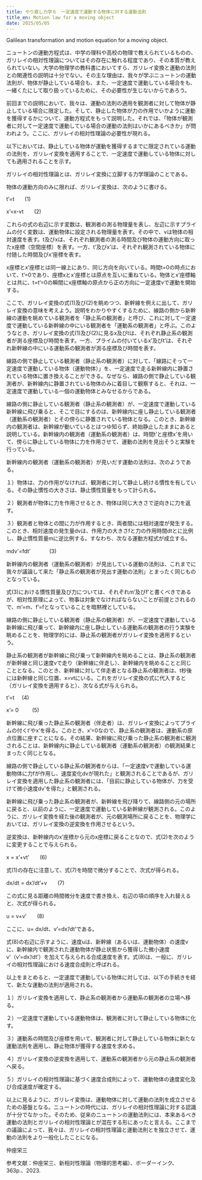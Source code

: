```yaml
---
title: やり直し力学６　一定速度で運動する物体に対する運動法則
title_en: Motion law for a moving object
date: 2025/05/05
---
```

Galilean transformation and motion equation for a moving object.

ニュートンの運動方程式は、中学の理科や高校の物理で教えられているものの、ガリレイの相対性理論についてはその存在に触れる程度であり、その本質が教えられていない。大学の物理学の教科書においてすら、ガリレイ変換と運動の法則との関連性の説明は十分でない。その主な理由は、我々が学ぶニュートンの運動法則が、物体が静止している場合も、また、一定速度で運動している場合をも、一緒くたにして取り扱っているために、その必要性が生じないからであろう。

前回までの説明において、我々は、運動の法則の適用を観測者に対して物体が静止している場合に限定した。そして、静止した物体が力の作用でいかように運動を獲得するかについて、運動方程式をもって説明した。それでは、「物体が観測者に対して一定速度で運動している場合の運動の法則はいかにあるべきか」が問われよう。ここに、ガリレイの相対性理論の必要性が現れる。

以下においては、静止している物体が運動を獲得するまでに限定されている運動の法則を、ガリレイ変換を適用することで、一定速度で運動している物体に対しても適用されることを示す。

ガリレイの相対性理論とは、ガリレイ変換に立脚する力学理論のことである。

物体の運動方向のみに限れば、ガリレイ変換は、次のように書ける。

t’=t             (1)

x’=x-vt　　(2)

これらの式の右辺に示す変数は、観測者の測る物理量を表し、左辺に示すプライムの付く変数は、運動物体に設定される物理量を表す。その中で、vは物体の相対速度を表す。t及びxは、それぞれ観測者の測る時間及び物体の運動方向に取ったx座標（空間座標）を表す。一方、t’及びx’は、それぞれ観測されている物体に付随した時間及びx’座標を表す。

x座標とx’座標とは同一線上にあり、同じ方向を向いている。時間t=0の時点において、t’=0であり、座標xとx’座標とは原点を互いに重ねている。物体とx’座標軸とは共に、t=t’=0の瞬間にx座標軸の原点から正の方向に一定速度vで運動を開始する。 

ここで、ガリレイ変換の式(1)及び(2)を眺めつつ、新幹線を例えに出して、ガリレイ変換の意味を考えよう。説明をわかりやすくするために、線路の側から新幹線の運動を眺めている観測者を「静止系の観測者」と呼び、これに対して一定速度で運動している新幹線の中にいる観測者を「運動系の観測者」と呼ぶ。このようなとき、ガリレイ変換の式(1)及び(2)に見るx及びtは、それぞれ静止系の観測者が測る座標及び時間を表す。一方、プライムの付いているx’及びt’は、それぞれ新幹線の中にいる運動系の観測者が測る座標及び時間を表す。

線路の側で静止している観測者（静止系の観測者）に対して、「線路にそって一定速度で運動している物体（運動物体）」を、一定速度で走る新幹線内に静置されている物体に置き換えることができる。なぜなら、線路の側で静止している観測者が、新幹線内に静置されている物体のみに着目して観察すると、それは、一定速度で運動している一個の運動物体とみなせるからである。

線路の側に静止している観測者（静止系の観測者）が、一定速度で運動している新幹線に飛び乗ると、そこで目にするのは、新幹線内に座し静止している観測者（運動系の観測者）とその傍らに静置されている物体となる。このとき、新幹線内の観測者は、新幹線が動いているとはつゆ知らず、終始静止したままにあると説明している。新幹線内の観測者（運動系の観測者）は、時間t’と座標x’を用いて、傍らに静止している物体に力を作用させて、運動の法則を見出そうと実験を行っている。

新幹線内の観測者（運動系の観測者）が見いだす運動の法則は、次のようである。

１）物体は、力の作用がなければ、観測者に対して静止し続ける慣性を有している。その静止慣性の大きさは、静止慣性質量をもって計られる。

２）観測者が物体に力を作用させるとき、物体は同じ大きさで逆向きに力を返す。

３）観測者と物体との間に力が作用するとき、両者間には相対速度が発生する。このとき、相対速度の発生量dvは、作用力の大きさfと力の作用時間dtとに比例し、静止慣性質量mに逆比例する。すなわち、次なる運動方程式が成立する。

mdv'=fdt’ 　　　 (3) 

新幹線内の観測者（運動系の観測者）が見出している運動の法則は、これまでに我々が議論して来た「静止系の観測者が見出す運動の法則」とまったく同じものとなっている。

式(3)における慣性質量及び力については、それぞれm’及びf’と書くべきであるが、相対性原理によって、物事は対象でなければならないことが前提とされるので、m’=m、f’=fとなっていることを暗黙裡としている。

線路の側に静止している観測者（静止系の観測者）が、一定速度で運動している新幹線に飛び乗って、新幹線内に座し静止している運動系の観測者の行う実験を眺めることを、物理学的には、静止系の観測者がガリレイ変換を適用するという。

静止系の観測者が新幹線に飛び乗って新幹線内を眺めることは、静止系の観測者が新幹線と同じ速度vで走り（新幹線に伴走し）、新幹線内を眺めることと同じこととなる。このとき、新幹線に対して伴走者となる静止系の観測者は、t秒後には新幹線と同じ位置、x=vtにいる。これをガリレイ変換の式に代入すると（ガリレイ変換を適用すると）、次なる式が与えられる。

t’=t            (4)

x’= 0　  　(5)

新幹線に飛び乗った静止系の観測者（伴走者）は、ガリレイ変換によってプライムの付くt’やx’を得る。このとき、x’=0なので、静止系の観測者は、運動系の原点位置に座すことになる。その結果、新幹線に飛び乗った静止系の観測者に観測されることは、新幹線内に静止している観測者（運動系の観測者）の観測結果とまったく同じとなる。 

線路の側で静止している静止系の観測者からは、「一定速度vで運動している運動物体に力fが作用し、速度変化dvが現れた」と観測されることであるが、ガリレイ変換を適用した静止系の観測者には、「目前に静止している物体が、力を受けて微小速度dv’を得た」と観測される。

新幹線に飛び乗った静止系の観測者が、新幹線を飛び降りて、線路側の元の場所に戻ると、以前のように、一定速度で運動している新幹線が観測される。このように、ガリレイ変換を経た後の観測者が、元の観測場所に戻ることを、物理学においては、ガリレイ変換の逆変換を作用させるという。 

逆変換は、新幹線内のx’座標から元のx座標に戻ることなので、式(2)を次のように変更することで与えられる。

x = x’+vt’　　(6)

式(1)の存在に注意して、式(7)を時間で微分することで、次式が得られる。

dx/dt = dx’/dt’+v　　(7)

この式に見る距離の時間微分を速度で書き換え、右辺の項の順序を入れ替えると、次式が得られる。

u = v+v’　　(8)

ここに、u= dx/dt、v’=dx’/dt’である。

式(8)の右辺に示すように、速度uは、新幹線（あるいは、運動物体）の速度vに、新幹線内で観測された運動物体が静止状態から獲得した微小速度v’（v’=dx’/dt’）を加えて与えられる合成速度を表す。式(8)は、一般に、ガリレイの相対性理論における速度合成則と呼ばれる。

以上をまとめると、一定速度で運動している物体に対しては、以下の手続きを経て、新たな運動の法則が適用される。

１）ガリレイ変換を適用して、静止系の観測者から運動系の観測者の立場へ移る。

２）一定速度で運動している運動物体は、観測者に対して静止している物体に化す。

３）運動系の時間及び座標を用いて、観測者に対して静止している物体に新たな運動法則を適用し、静止物体が獲得する速度を求める。

４）ガリレイ変換の逆変換を適用して、運動系の観測者から元の静止系の観測者へ戻る。

５）ガリレイの相対性理論に基づく速度合成則によって、運動物体の速度変化及び合成速度が確定する。 

以上に見るように、ガリレイ変換は、運動物体に対して運動の法則を成立させるための基盤となる。ニュートンの時代には、ガリレイの相対性理論に対する認識が十分でなかった。そのため、従来のニュートンの運動法則には、本来あるべき運動の法則とガリレイの相対性理論とが混在する形にあったと言える。ここまでの議論によって、我々は、ガリレイの相対性理論と運動法則とを独立させて、運動の法則をより一般化したことになる。

仲座栄三

参考文献：仲座栄三、新相対性理論（物理的思考編）、ボーダーインク、363p.、2023.
